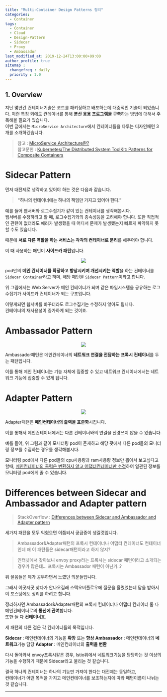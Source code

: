 ```yaml
---
title: "Multi-Container Design Patterns 정리"
categories: 
  - Container
tags:
  - Container
  - Cloud
  - Design-Pattern
  - Sidecar
  - Proxy
  - Ambassador
last_modified_at: 2019-12-24T13:00:00+09:00
author_profile: true
sitemap :
  changefreq : daily
  priority : 1.0
---
```


## 1. Overview
지난 몇년간 컨테이너기술은 코드를 패키징하고 배포하는데 대중적인 기술이 되었습니다. 이런 특징 외에도 컨테이너를 통해 **분산 응용 프로그램을 구축**하는 방법에 대해서 주목해볼 필요가 있습니다.  
이번 글에서는 `MicroService Architecture`에서 컨테이너들을 다루는 디자인패턴 3개를 소개하겠습니다.

> 참고 : [MicroService Architecture란?](https://gruuuuu.github.io/container/architecture-microservice/)   
> 참고문헌 : [Kubernetes/The Distributed System ToolKit: Patterns for Composite Containers](https://kubernetes.io/blog/2015/06/the-distributed-system-toolkit-patterns/)

# Sidecar Pattern
먼저 대전제로 생각하고 있어야 하는 것은 다음과 같습니다.  
> **"하나의 컨테이너에는 하나의 책임만 가지고 있어야 한다."**  

예를 들어 웹서버와 로그수집기가 같이 있는 컨테이너를 생각해봅시다.  
웹서버를 수정하려고 할 때, 로그수집기와의 종속성등을 고려해야 합니다. 또한 직접적인 관련이 없더라도 에러가 발생했을 때 어디서 문제가 발생했는지 빠르게 파악하지 못할 수도 있습니다.  

때문에 **서로 다른 역할을 하는 서비스는 각각의 컨테이너로 분리**를 해주어야 합니다.  

이 때 사용하는 패턴이 **사이드카 패턴**입니다.  

<center><img src="https://user-images.githubusercontent.com/15958325/71398333-65d07700-2663-11ea-8a29-d2be848ea428.png"></center>  

pod안의 **메인 컨테이너를 확장하고 향상시키며 개선시키는 역할**을 하는 컨테이너를 `Sidecar Container`라고 하며, 해당 패턴을 `Sidecar Pattern`이라고 합니다.   

위 그림에서는 Web Server가 메인 컨테이너가 되며 같은 파일시스템을 공유하는 로그수집기가 사이드카 컨테이너가 되는 구조입니다.  

이렇게되면 웹서버를 바꾸더라도 로그수집기는 수정하지 않아도 됩니다.  
컨테이너의 재사용성이 증가하게 되는 것이죠.  

# Ambassador Pattern

<center><img src="https://user-images.githubusercontent.com/15958325/71399761-06c13100-2668-11ea-8f92-67b29984afa7.png"></center>  

Ambassador패턴은 메인컨테이너의 **네트워크 연결을 전담하는 프록시 컨테이너**를 두는 패턴입니다.  

이를 통해 메인 컨테이너는 기능 자체에 집중할 수 있고 네트워크 컨테이너에서는 네트워크 기능에 집중할 수 있게 됩니다.  

# Adapter Pattern
<center><img src="https://user-images.githubusercontent.com/15958325/71400235-6bc95680-2669-11ea-86a0-3254e3a60583.png"></center>  

Adapter패턴은 **메인컨테이너의 출력을 표준화**시킵니다.  

이를 통해서 메인컨테이너에서는 다른 컨테이너와의 연결을 신경쓰지 않을 수 있습니다.  

예를 들어, 위 그림과 같이 모니터링 pod이 존재하고 해당 팟에서 다른 pod들의 모니터링 정보를 수집하는 경우를 생각해봅시다.  

모니터링 pod에서 다른 pod들의 cpu사용량과 ram사용량 정보만 뽑아서 보고싶다고 할때, <u>메인컨테이너의 출력은 변환하지 않고 어댑터컨테이너만 수정</u>하여 일관된 정보를 모니터링 pod에게 줄 수 있습니다.  

# Differences between Sidecar and Ambassador and Adapter pattern  

> StackOverflow : [Differences between Sidecar and Ambassador and Adapter pattern](https://stackoverflow.com/questions/59451056/differences-between-sidecar-and-ambassador-and-adapter-pattern)  

세가지 패턴을 모두 익혔으면 이쯤되서 궁금증이 생길것입니다.  

> Ambassador&Adapter패턴의 프록시 컨테이너나 어댑터 컨테이너도 컨테이너인데 왜 이 패턴들은 sidecar패턴이라고 하지 않지?   

> 인터넷에서 찾아보니 envoy proxy라는 프록시는 sidecar 패턴이라고 소개되는 경우가 많은데... 프록시는 Ambassador 패턴이 아닌가..?

위 물음들은 제가 공부하면서 느꼈던 의문들입니다.  

그래서 이곳저곳 찾다가 안나오길래 스택오버플로우에 질문을 올렸었는데 답을 받아서 이 포스팅에도 정리를 하려고 합니다.  

정리하자면 Ambassador&Adapter패턴의 프록시 컨테이너나 어댑터 컨테이너 둘 다 메인컨테이너로의 **통신에 관여**합니다.  
또한 둘 다 **컨테이너**죠.  

세 패턴의 다른 점은 각 컨테이너들의 목적입니다.  

**Sidecar** : 메인컨테이너의 기능을 **확장** 또는 **향상**
**Ambassador** : 메인컨테이너의 **네트워크**기능 담당
**Adapter** : 메인컨테이너의 **출력을 변환**

다시 돌아와서 envoy프록시같은 경우, Istio위에서 네트워크기능을 담당하는 것 이상의 기능을 수행하기 때문에 Sidecar라고 불리는 것 같습니다.  

결국 하나의 컨테이너는 하나의 기능만 가져야 한다는 대전제는 동일하고,  
컨테이너가 어떤 목적을 가지고 메인컨테이너를 보조하는지에 따라 패턴이름이 나뉘는 것 같습니다.  


----
